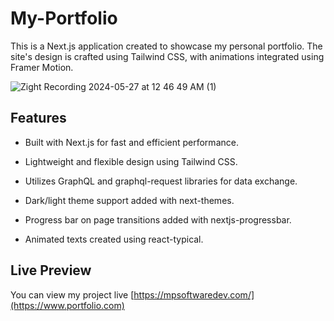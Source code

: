 # My-Portfolio

This is a Next.js application created to showcase my personal portfolio. The site's design is crafted using Tailwind CSS, with animations integrated using Framer Motion.

![Zight Recording 2024-05-27 at 12 46 49 AM (1)](https://github.com/MeltemPinar/My-Portfolio/assets/147662901/dca7c053-4724-43a6-ac63-bd96b3e10273)


## Features

- Built with Next.js for fast and efficient performance.
  
- Lightweight and flexible design using Tailwind CSS.
  
- Utilizes GraphQL and graphql-request libraries for data exchange.
  
- Dark/light theme support added with next-themes.
  
- Progress bar on page transitions added with nextjs-progressbar.
  
- Animated texts created using react-typical.

## Live Preview

You can view my project live [https://mpsoftwaredev.com/](https://www.portfolio.com)
